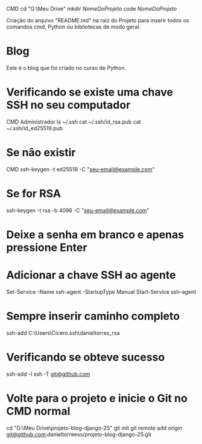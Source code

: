 CMD
cd "G:\Meu Drive\"
mkdir *NomeDoProjeto*
code *NomeDoProjeto*

Criação do arquivo "README.md" na raiz do Projeto para inserir todos os comandos
cmd, Python ou bibliotecas de modo geral.

# Blog

Este é o blog que foi criado no curso de Python.

# Verificando se existe uma chave SSH no seu computador

CMD Administrador
ls ~/.ssh
cat ~/.ssh/id_rsa.pub
cat ~/.ssh/id_ed25519.pub

# Se não existir

CMD
ssh-keygen -t ed25519 -C "seu-email@example.com"

# Se for RSA
ssh-keygen -t rsa -b 4096 -C "seu-email@example.com" 

# Deixe a senha em branco e apenas pressione Enter

# Adicionar a chave SSH ao agente
Set-Service -Name ssh-agent -StartupType Manual
Start-Service ssh-agent

# Sempre inserir caminho completo
ssh-add C:\Users\Cicero\.ssh\danieltorres_rsa

# Verificando se obteve sucesso
ssh-add -l
ssh -T git@github.com

# Volte para o projeto e inicie o Git no CMD normal
cd "G:\Meu Drive\projeto-blog-django-25"
git init
git remote add origin git@github.com:danieltorreess/projeto-blog-django-25.git

